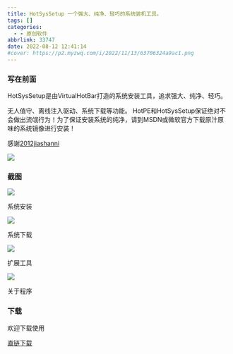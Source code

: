 ```yaml
---
title: HotSysSetup 一个强大、纯净、轻巧的系统装机工具。
tags: []
categories:
  - - 原创软件
abbrlink: 33747
date: 2022-08-12 12:41:14
#cover: https://p2.myzwq.com/i/2022/11/13/63706324a9ac1.png
---
```


### **写在前面**


HotSysSetup是由VirtualHotBar打造的系统安装工具，追求强大、纯净、轻巧。

无人值守、离线注入驱动、系统下载等功能。 HotPE和HotSysSetup保证绝对不会做出流氓行为！为了保证安装系统的纯净，请到MSDN或微软官方下载原汁原味的系统镜像进行安装！


感谢[2012jiashanni](http://bbs.c3.wuyou.net/home.php?mod=space&uid=440095)

![](https://tx2.a.yximgs.com/udata/music/music_c53b795bc5b84b75aeeb44347766f2270.jpg)


### 截图

![](https://pic.rmb.bdstatic.com/bjh/5e8a1c985598d0bb5a300421e04fba15.jpeg)

系统安装

![](https://pic.rmb.bdstatic.com/bjh/4177ee7e1ddfedbd79ecf5f214962a6a.jpeg)

系统下载

![](https://pic.rmb.bdstatic.com/bjh/1c27c34b54aaa6674c2c63a6267339aa.jpeg)

扩展工具

![](https://pic.rmb.bdstatic.com/bjh/c0483718264a17ac06203116b968d6f8.jpeg)

关于程序

### 下载

欢迎下载使用

[直链下载](https://s1.myzwq.com/ctyun/software/HotSysSetup_V2Beta.exe)
